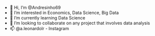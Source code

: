 - 👋 Hi, I’m @Andresinho69
- 👀 I’m interested in Economics, Data Science, Big Data
- 🌱 I’m currently learning Data Science
- 💞️ I’m looking to collaborate on any project that involves data analysis
- 📫 @a.leonardolr - Instagram



